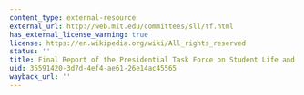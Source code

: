 ```yaml
---
content_type: external-resource
external_url: http://web.mit.edu/committees/sll/tf.html
has_external_license_warning: true
license: https://en.wikipedia.org/wiki/All_rights_reserved
status: ''
title: Final Report of the Presidential Task Force on Student Life and Learning
uid: 35591420-3d7d-4ef4-ae61-26e14ac45565
wayback_url: ''
---
```

